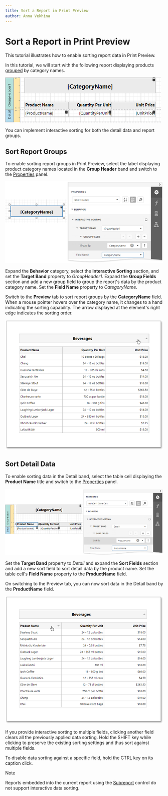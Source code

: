 ```yaml
---
title: Sort a Report in Print Preview
author: Anna Vekhina
---
```

# Sort a Report in Print Preview

This tutorial illustrates how to enable sorting report data in Print Preview.

In this tutorial, we will start with the following report displaying products [grouped](..\shape-report-data\group-and-sort-data\group-data.md) by category names.

![](../../../images/eurd-web-interactive-sorting-starting.png)

You can implement interactive sorting for both the detail data and report groups.

## Sort Report Groups
To enable sorting report groups in Print Preview, select the label displaying product category names located in the **Group Header** band and switch to the [Properties](..\report-designer-tools\ui-panels\properties-panel.md) panel.

![](../../../images/eurd-web-interactive-sorting-for-groups.png)

Expand the **Behavior** category, select the **Interactive Sorting** section, and set the **Target Band** property to *GroupHeader1*. Expand the **Group Fields** section and add a new group field to group the report's data by the product category name. Set the **Field Name** property to *CategoryName*.

Switch to the **Preview** tab to sort report groups by the **CategoryName** field. When a mouse pointer hovers over the category name, it changes to a hand indicating the sorting capability. The arrow displayed at the element's right edge indicates the sorting order.

![](../../../images/eurd-web-interactive-sorting-groups-result.png)

## Sort Detail Data
To enable sorting data in the Detail band, select the table cell displaying the **Product Name** title and switch to the [Properties](..\report-designer-tools\ui-panels\properties-panel.md) panel.

![](../../../images/eurd-web-interactive-sorting-detail.png)

Set the **Target Band** property to *Detail* and expand the **Sort Fields** section and add a new sort field to sort detail data by the product name. Set the table cell's **Field Name** property to the **ProductName** field.

On switching to the Preview tab, you can now sort data in the Detail band by the **ProductName** field.

![](../../../images/eurd-web-interactive-sorting-detail-result.png)

If you provide interactive sorting to multiple fields, clicking another field clears all the previously applied data sorting. Hold the SHIFT key while clicking to preserve the existing sorting settings and thus sort against multiple fields.

To disable data sorting against a specific field, hold the CTRL key on its caption click.

> [!NOTE]
> Reports embedded into the current report using the [Subreport](..\use-report-elements\use-basic-report-controls\subreport.md) control do not support interactive data sorting.